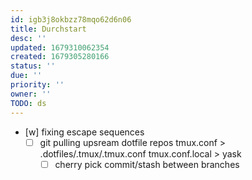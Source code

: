```yaml
---
id: igb3j8okbzz78mqo62d6n06
title: Durchstart
desc: ''
updated: 1679310062354
created: 1679305280166
status: ''
due: ''
priority: ''
owner: ''
TODO: ds
---
```


- [w] fixing escape sequences
  + [ ] git pulling upsream dotfile repos
    tmux.conf > .dotfiles/.tmux/.tmux.conf
    tmux.conf.local > yask
    - [ ] cherry pick commit/stash between branches
